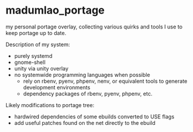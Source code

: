 madumlao_portage
================

my personal portage overlay, collecting various quirks and tools I use to keep portage up to date.

Description of my system:
- purely systemd
- gnome-shell
- unity via unity overlay
- no systemwide programming languages when possible
  - rely on rbenv, pyenv, phpenv, nenv, or equivalent tools to generate development environments
  - dependency packages of rbenv, pyenv, phpenv, etc.

Likely modifications to portage tree:
- hardwired dependencies of some ebuilds converted to USE flags
- add useful patches found on the net directly to the ebuild
